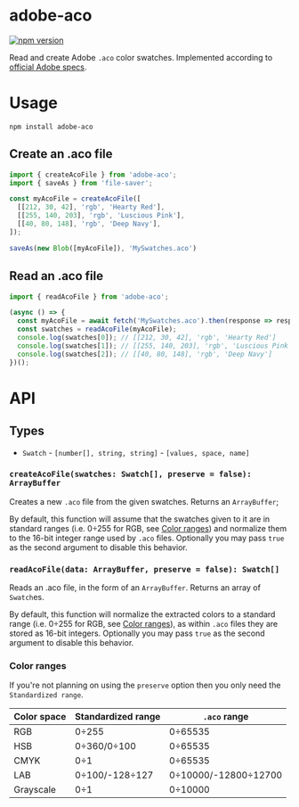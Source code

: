 # adobe-aco

[![npm version](https://badge.fury.io/js/adobe-aco.svg)](https://badge.fury.io/js/adobe-aco)

Read and create Adobe `.aco` color swatches. Implemented according to [official Adobe specs](https://www.adobe.com/devnet-apps/photoshop/fileformatashtml/).

# Usage
```
npm install adobe-aco
```
## Create an .aco file
```ts
import { createAcoFile } from 'adobe-aco';
import { saveAs } from 'file-saver';

const myAcoFile = createAcoFile([
  [[212, 30, 42], 'rgb', 'Hearty Red'],
  [[255, 140, 203], 'rgb', 'Luscious Pink'],
  [[40, 80, 148], 'rgb', 'Deep Navy'],
]);

saveAs(new Blob([myAcoFile]), 'MySwatches.aco')
```
## Read an .aco file
```ts
import { readAcoFile } from 'adobe-aco';

(async () => {
  const myAcoFile = await fetch('MySwatches.aco').then(response => response.arrayBuffer());
  const swatches = readAcoFile(myAcoFile);
  console.log(swatches[0]); // [[212, 30, 42], 'rgb', 'Hearty Red']
  console.log(swatches[1]); // [[255, 140, 203], 'rgb', 'Luscious Pink']
  console.log(swatches[2]); // [[40, 80, 148], 'rgb', 'Deep Navy']
})();
```
# API

## Types

- `Swatch` - `[number[], string, string]` - `[values, space, name]`

### `createAcoFile(swatches: Swatch[], preserve = false): ArrayBuffer`

Creates a new `.aco` file from the given swatches. Returns an `ArrayBuffer`;

By default, this function will assume that the swatches given to it are in standard ranges (i.e. 0÷255 for RGB, see [Color ranges](#color-ranges)) and normalize them to the 16-bit integer range used by `.aco` files. Optionally you may pass `true` as the second argument to disable this behavior.

### `readAcoFile(data: ArrayBuffer, preserve = false): Swatch[]`

Reads an .aco file, in the form of an `ArrayBuffer`. Returns an array of `Swatch`es.

By default, this function will normalize the extracted colors to a standard range (i.e. 0÷255 for RGB, see [Color ranges](#color-ranges)), as within `.aco` files they are stored as 16-bit integers. Optionally you may pass `true` as the second argument to disable this behavior.

### Color ranges

If you're not planning on using the `preserve` option then you only need the `Standardized range`.

|Color space|Standardized range|`.aco` range|
|-------|-------|-------|
|RGB|0÷255|0÷65535
|HSB|0÷360/0÷100|0÷65535
|CMYK|0÷1|0÷65535
|LAB|0÷100/-128÷127|0÷10000/-12800÷12700
|Grayscale|0÷1|0÷10000

